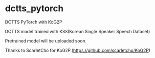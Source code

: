 # dctts_pytorch
DCTTS PyTorch with KoG2P

DCTTS model trained with KSS(Korean Single Speaker Speech Dataset)

Pretrained model will be uploaded soon.

Thanks to ScarletCho for KoG2P.(https://github.com/scarletcho/KoG2P)
